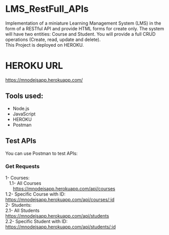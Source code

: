 # LMS_RestFull_APIs
Implementation of a miniature Learning Management System (LMS) in the form of a RESTful API and provide HTML forms for create only.
The system will have two entities: Course and Student. You will provide a full CRUD operations (Create, read, update and delete).
<br />This Project is deployed on HEROKU.

# HEROKU URL
https://mnodejsapp.herokuapp.com/

## Tools used:
* Node.js
* JavaScript
* HEROKU
* Postman

## Test APIs
You can use Postman to test APIs:
### Get Requests
1- Courses:<br />
&nbsp;&nbsp;&nbsp;1.1- All Courses<br />
&nbsp;&nbsp;&nbsp;&nbsp;&nbsp;&nbsp;https://mnodejsapp.herokuapp.com/api/courses<br />
  1.2- Specific Course with ID:<br />
    https://mnodejsapp.herokuapp.com/api/courses/:id<br />
2- Students:<br />
  2.1- All Students<br />
    https://mnodejsapp.herokuapp.com/api/students<br />
  2.2- Specific Student with ID:<br />
    https://mnodejsapp.herokuapp.com/api/students/:id<br />
